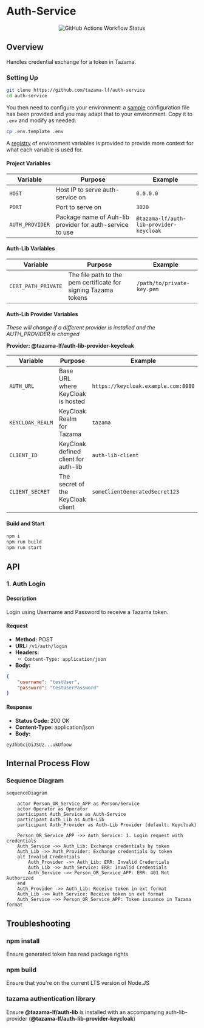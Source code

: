 <!-- SPDX-License-Identifier: Apache-2.0 -->

# Auth-Service

<div align="center">
<img alt="GitHub Actions Workflow Status" src="https://img.shields.io/github/actions/workflow/status/tazama-lf/auth-service/node.js.yml">
</div>

## Overview
Handles credential exchange for a token in Tazama.

### Setting Up

```sh
git clone https://github.com/tazama-lf/auth-service
cd auth-service
```
You then need to configure your environment: a [sample](.env.template) configuration file has been provided and you may adapt that to your environment. Copy it to `.env` and modify as needed:

```sh
cp .env.template .env
```
A [registry](https://github.com/tazama-lf/docs/blob/f3f5cf07425e9785c27531511601fc61a81e51e4/Research-Articles/Environment-Variables.md#current-environmental-variables-tazama-20-release) of environment variables is provided to provide more context for what each variable is used for.

#### Project Variables

| Variable | Purpose | Example
| ------ | ------ | ------ |
| `HOST` | Host IP to serve auth-service on | `0.0.0.0`
| `PORT` | Port to serve on | `3020`
| `AUTH_PROVIDER` | Package name of Auh-lib provider for auth-service to use | `@tazama-lf/auth-lib-provider-keycloak`

#### Auth-Lib Variables

| Variable | Purpose | Example
| ------ | ------ | ------ |
| `CERT_PATH_PRIVATE` | The file path to the pem certificate for signing Tazama tokens | `/path/to/private-key.pem`

#### Auth-Lib Provider Variables
*These will change if a different provider is installed and the AUTH_PROVIDER is changed*

**Provider: @tazama-lf/auth-lib-provider-keycloak**

| Variable | Purpose | Example
| ------ | ------ | ------ |
| `AUTH_URL` | Base URL where KeyCloak is hosted | `https://keycloak.example.com:8080`
| `KEYCLOAK_REALM` | KeyCloak Realm for Tazama | `tazama`
| `CLIENT_ID` | KeyCloak defined client for auth-lib | `auth-lib-client`
| `CLIENT_SECRET` | The secret of the KeyCloak client | `someClientGeneratedSecret123`

#### Build and Start

```sh
npm i
npm run build
npm run start
```

## API

### 1. Auth Login

#### Description

Login using Username and Password to receive a Tazama token.

#### Request

- **Method:** POST
- **URL:** `/v1/auth/login`
- **Headers:** 
  - `Content-Type: application/json`
- **Body:**
``` JSON
{
    "username": "testUser",
    "password": "testUserPassword"
}
```

#### Response

- **Status Code:** 200 OK
- **Content-Type:** application/json
- **Body:**
```
eyJhbGciOiJSUz...ukUfoow
```

## Internal Process Flow

### Sequence Diagram

```mermaid
sequenceDiagram

    actor Person_OR_Service_APP as Person/Service
    actor Operator as Operator
    participant Auth_Service as Auth-Service
    participant Auth_Lib as Auth-Lib
    participant Auth_Provider as Auth-Lib Provider (default: Keycloak)

    Person_OR_Service_APP ->> Auth_Service: 1. Login request with credentials
    Auth_Service ->> Auth_Lib: Exchange credentials by token
    Auth_Lib ->> Auth_Provider: Exchange credentials by token
    alt Invalid Credentials
        Auth_Provider ->> Auth_Lib: ERR: Invalid Credentials
        Auth_Lib ->> Auth_Service: ERR: Invalid Credentials
        Auth_Service ->> Person_OR_Service_APP: ERR: 401 Not Authorized    
    end
    Auth_Provider ->> Auth_Lib: Receive token in ext format
    Auth_Lib ->> Auth_Service: Receive token in ext format
    Auth_Service ->> Person_OR_Service_APP: Token issuance in Tazama format
```
## Troubleshooting
### npm install
Ensure generated token has read package rights

### npm build
Ensure that you're on the current LTS version of Node.JS

### tazama authentication library
Ensure **@tazama-lf/auth-lib** is installed with an accompanying auth-lib-provider (**@tazama-lf/auth-lib-provider-keycloak**)
